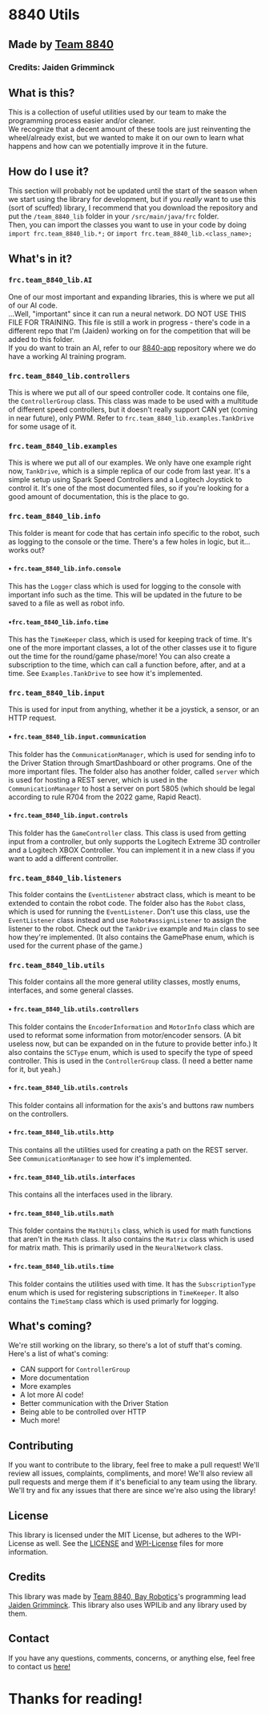 # 8840 Utils
## Made by [Team 8840](https://team8840.org) 
### Credits: Jaiden Grimminck

## What is this?

This is a collection of useful utilities used by our team to make the programming process easier and/or cleaner.  
We recognize that a decent amount of these tools are just reinventing the wheel/already exist, but we wanted to make it on our own to learn what happens and how can we potentially improve it in the future.

## How do I use it?

This section will probably not be updated until the start of the season when we start using the library for development, but if you *really* want to use this (sort of scuffed) library, I recommend that you download the repository and put the `/team_8840_lib` folder in your `/src/main/java/frc` folder.  
Then, you can import the classes you want to use in your code by doing `import frc.team_8840_lib.*;` or `import frc.team_8840_lib.<class_name>;`

## What's in it?

### `frc.team_8840_lib.AI`

One of our most important and expanding libraries, this is where we put all of our AI code.  
...Well, "important" since it can run a neural network. DO NOT USE THIS FILE FOR TRAINING. This file is still a work in progress - there's code in a different repo that I'm (Jaiden) working on for the competition that will be added to this folder.  
If you do want to train an AI, refer to our [8840-app](https://github.com/frc8840/8840-app) repository where we do have a working AI training program.

### `frc.team_8840_lib.controllers`

This is where we put all of our speed controller code.
It contains one file, the `ControllerGroup` class. This class was made to be used with a multitude of different speed controllers, but it doesn't really support CAN yet (coming in near future), only PWM.
Refer to `frc.team_8840_lib.examples.TankDrive` for some usage of it.

### `frc.team_8840_lib.examples`
This is where we put all of our examples. 
We only have one example right now, `TankDrive`, which is a simple replica of our code from last year. It's a simple setup using Spark Speed Controllers and a Logitech Joystick to control it. It's one of the most documented files, so if you're looking for a good amount of documentation, this is the place to go.

### `frc.team_8840_lib.info`

This folder is meant for code that has certain info specific to the robot, such as logging to the console or the time. There's a few holes in logic, but it... works out?

#### • `frc.team_8840_lib.info.console`

This has the `Logger` class which is used for logging to the console with important info such as the time. This will be updated in the future to be saved to a file as well as robot info.

#### •`frc.team_8840_lib.info.time`

This has the `TimeKeeper` class, which is used for keeping track of time. It's one of the more important classes, a lot of the other classes use it to figure out the time for the round/game phase/more!
You can also create a subscription to the time, which can call a function before, after, and at a time. See `Examples.TankDrive` to see how it's implemented.

### `frc.team_8840_lib.input`

This is used for input from anything, whether it be a joystick, a sensor, or an HTTP request.

#### • `frc.team_8840_lib.input.communication`

This folder has the `CommunicationManager`, which is used for sending info to the Driver Station through SmartDashboard or other programs. One of the more important files. The folder also has another folder, called `server` which is used for hosting a REST server, which is used in the `CommunicationManager` to host a server on port 5805 (which should be legal according to rule R704 from the 2022 game, Rapid React).

#### • `frc.team_8840_lib.input.controls`

This folder has the `GameController` class. This class is used from getting input from a controller, but only supports the Logitech Extreme 3D controller and a Logitech XBOX Controller. You can implement it in a new class if you want to add a different controller.

### `frc.team_8840_lib.listeners`

This folder contains the `EventListener` abstract class, which is meant to be extended to contain the robot code. 
The folder also has the `Robot` class, which is used for running the `EventListener`. Don't use this class, use the `EventListener` class instead and use `Robot#assignListener` to assign the listener to the robot.
Check out the `TankDrive` example and `Main` class to see how they're implemented. (It also contains the GamePhase enum, which is used for the current phase of the game.)

### `frc.team_8840_lib.utils`

This folder contains all the more general utility classes, mostly enums, interfaces, and some general classes.

#### • `frc.team_8840_lib.utils.controllers`

This folder contains the `EncoderInformation` and `MotorInfo` class which are used to reformat some information from motor/encoder sensors. (A bit useless now, but can be expanded on in the future to provide better info.)
It also contains the `SCType` enum, which is used to specify the type of speed controller. This is used in the `ControllerGroup` class. (I need a better name for it, but yeah.)

#### • `frc.team_8840_lib.utils.controls`

This folder contains all information for the axis's and buttons raw numbers on the controllers.

#### • `frc.team_8840_lib.utils.http`

This contains all the utilities used for creating a path on the REST server. See `CommunicationManager` to see how it's implemented.

#### • `frc.team_8840_lib.utils.interfaces`

This contains all the interfaces used in the library.

#### • `frc.team_8840_lib.utils.math`

This folder contains the `MathUtils` class, which is used for math functions that aren't in the `Math` class.
It also contains the `Matrix` class which is used for matrix math. This is primarily used in the `NeuralNetwork` class.

#### • `frc.team_8840_lib.utils.time`

This folder contains the utilities used with time. It has the `SubscriptionType` enum which is used for registering subscriptions in `TimeKeeper`.
It also contains the `TimeStamp` class which is used primarly for logging.


## What's coming?

We're still working on the library, so there's a lot of stuff that's coming. Here's a list of what's coming:
- CAN support for `ControllerGroup`
- More documentation
- More examples
- A lot more AI code!
- Better communication with the Driver Station
- Being able to be controlled over HTTP
- Much more!

## Contributing

If you want to contribute to the library, feel free to make a pull request!
We'll review all issues, complaints, compliments, and more! We'll also review all pull requests and merge them if it's beneficial to any team using the library.  
We'll try and fix any issues that there are since we're also using the library!

## License

This library is licensed under the MIT License, but adheres to the WPI-License as well. See the [LICENSE](https://github.com/frc8840/8840-utils/blob/main/LICENSE) and [WPI-License](https://github.com/frc8840/8840-utils/blob/main/WPILib-License.md) files for more information.

## Credits

This library was made by [Team 8840, Bay Robotics](https://team8840.org)'s programming lead [Jaiden Grimminck](https://github.com/jaidenagrimminck). This library also uses WPILib and any library used by them.

## Contact

If you have any questions, comments, concerns, or anything else, feel free to contact us [here!](https://www.team8840.org/contact)

# Thanks for reading!